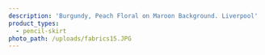 ```yaml
---
description: 'Burgundy, Peach Floral on Maroon Background. Liverpool'
product_types:
  - pencil-skirt
photo_path: /uploads/fabrics15.JPG
---
```

